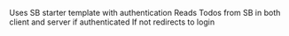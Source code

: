 Uses SB starter template with authentication
Reads Todos from SB in both client and server if authenticated
If not redirects to login
